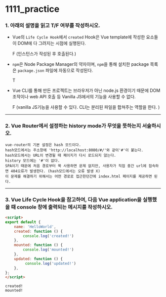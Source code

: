 # 1111_practice

### 1. 아래의 설명을 읽고 T/F 여부를 작성하시오.

- Vue의 `Life Cycle Hook`에서 `created` Hook은 Vue template에 작성한 요소들이 DOM에 다 그려지는 시점에 실행된다. 

  F (인스턴스가 작성된 후 호출된다.)

- `npm`은 Node Package Manager의 약자이며, `npm`을 통해 설치한 package 목록은 `package.json` 파일에 자동으로 작성된다.

  T

- Vue CLI를 통해 만든 프로젝트는 브라우저가 아닌 node.js 환경이기 때문에 DOM조작이나 web API 호출 등 Vanilla JS에서의 기능을 사용할 수 없다.

  F  (vanilla JS기능을 사용할 수 있다. CLI는 분리된 파일을 합쳐주는 역할을 한다. )

---

### 2. Vue Router에서 설정하는 history mode가 무엇을 뜻하는지 서술하시오.

```
vue-router의 기본 설정은 hash 모드이다. 
hash모드에서는 주소창에 'http://localhost:8080/#/'와 같이'#'이 붙는다.
hash모드에서는 URL이 변경될 때 페이지가 다시 로드되지 않는다.
history 모드에는 '#'이 없다.
SPA이기 때문에 처음 경로부터 쭉 사용하면 문제 없지만, 사용자가 직접 중간 url에 접속하면 404오류가 발생한다. (hash모드에서는 오류 발생 X)
이 문제를 해결하기 위해서는 어떤 경로로 접근한던간에 index.html 페이지를 제공하면 된다.
```

---

### 3. Vue Life Cycle Hook을 참고하여, 다음 Vue application을 실행했을 때 console 창에 출력되는 메시지를 작성하시오.

```html
<script>
export default {
	name: 'HelloWorld',
    created: function () {
        console.log('created!')
    },
    mounted: function () {
        console.log('mounted!')
    },
    updated: function () {
         console.log('updated!')
    },
};
</script>
```

```
created!
mounted!
```



